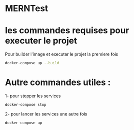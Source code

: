 # MERNTest
# les commandes requises pour executer le projet

Pour builder l'image et executer le projet la premiere fois
```bash
docker-compose up --build
```
# Autre commandes utiles : 
1- pour stopper les services 
```bash
docker-compose stop
```
2- pour lancer les services une autre fois
```bash
docker-compose up
```
